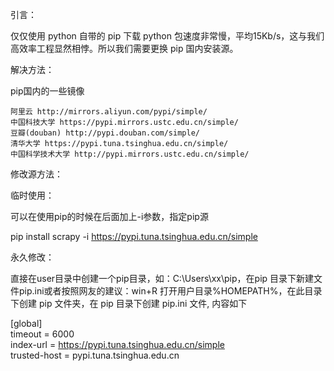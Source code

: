 引言：

仅仅使用 python 自带的 pip 下载 python 包速度非常慢，平均15Kb/s，这与我们高效率工程显然相悖。所以我们需要更换 pip 国内安装源。

解决方法：

pip国内的一些镜像


```
阿里云 http://mirrors.aliyun.com/pypi/simple/
中国科技大学 https://pypi.mirrors.ustc.edu.cn/simple/
豆瓣(douban) http://pypi.douban.com/simple/
清华大学 https://pypi.tuna.tsinghua.edu.cn/simple/
中国科学技术大学 http://pypi.mirrors.ustc.edu.cn/simple/
```


修改源方法：

临时使用：

可以在使用pip的时候在后面加上-i参数，指定pip源


pip install scrapy -i https://pypi.tuna.tsinghua.edu.cn/simple

永久修改：

直接在user目录中创建一个pip目录，如：C:\Users\xx\pip，在pip 目录下新建文件pip.ini或者按照网友的建议：win+R 打开用户目录%HOMEPATH%，在此目录下创建 pip 文件夹，在 pip 目录下创建 pip.ini 文件, 内容如下


[global]  
timeout = 6000  
index-url = https://pypi.tuna.tsinghua.edu.cn/simple  
trusted-host = pypi.tuna.tsinghua.edu.cn